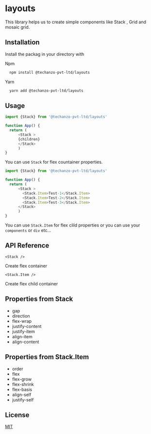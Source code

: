 
# layouts

This library helps us to create simple components like Stack , Grid and mosaic grid.


## Installation

Install the packag in your directory with

Npm
```bash
  npm install @techanzo-pvt-ltd/layouts
```
Yarn
```bash
  yarn add @techanzo-pvt-ltd/layouts
```    
## Usage

```javascript
import {Stack} from '@techanzo-pvt-ltd/layouts'

function App() {
  return (
      <Stack >
      {children}
      </Stack>
      )
}
```
You can use `Stack` for flex countainer properties.

```javascript
import {Stack} from '@techanzo-pvt-ltd/layouts'

function App() {
  return (
      <Stack >
        <Stack.Item>Test-1</Stack.Item>
        <Stack.Item>Test-2</Stack.Item>
        <Stack.Item>Test-3</Stack.Item>
      </Stack>
      )
}
```
You can use `Stack.Item` for flex clild properties or you can use your `components` or `div` etc...




## API Reference

`<Stack />`

Create flex container

`<Stack.Item />`

Create flex child container



## Properties from Stack

- gap
- direction
- flex-wrap
- justify-content
- justify-item
- align-item
- align-content

## Properties from Stack.Item

- order
- flex
- flex-grow
- flex-shrink
- flex-basis
- align-self
- justify-self


## License

[MIT](https://choosealicense.com/licenses/mit/)


